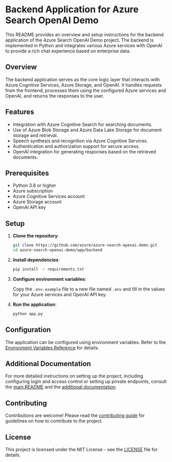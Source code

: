 # Backend Application for Azure Search OpenAI Demo

This README provides an overview and setup instructions for the backend application of the Azure Search OpenAI Demo project. The backend is implemented in Python and integrates various Azure services with OpenAI to provide a rich chat experience based on enterprise data.

## Overview

The backend application serves as the core logic layer that interacts with Azure Cognitive Services, Azure Storage, and OpenAI. It handles requests from the frontend, processes them using the configured Azure services and OpenAI, and returns the responses to the user.

## Features

- Integration with Azure Cognitive Search for searching documents.
- Use of Azure Blob Storage and Azure Data Lake Storage for document storage and retrieval.
- Speech synthesis and recognition via Azure Cognitive Services.
- Authentication and authorization support for secure access.
- OpenAI integration for generating responses based on the retrieved documents.

## Prerequisites

- Python 3.8 or higher
- Azure subscription
- Azure Cognitive Services account
- Azure Storage account
- OpenAI API key

## Setup

1. **Clone the repository**:

    ```sh
    git clone https://github.com/azure/azure-search-openai-demo.git
    cd azure-search-openai-demo/app/backend
    ```

2. **Install dependencies**:

    ```sh
    pip install -r requirements.txt
    ```

3. **Configure environment variables**:

    Copy the `.env.example` file to a new file named `.env` and fill in the values for your Azure services and OpenAI API key.

4. **Run the application**:

    ```sh
    python app.py
    ```

## Configuration

The application can be configured using environment variables. Refer to the [Environment Variables Reference](../../../../c:/Users/azureuser/azure-search-openai-demo/samples/document-security/README.md#environment-variables-reference) for details.

## Additional Documentation

For more detailed instructions on setting up the project, including configuring login and access control or setting up private endpoints, consult the [main README](../../../../c:/Users/azureuser/azure-search-openai-demo/README.md) and the [additional documentation](../../../../c:/Users/azureuser/azure-search-openai-demo/docs/README.md).

## Contributing

Contributions are welcome! Please read the [contributing guide](../../../../c:/Users/azureuser/azure-search-openai-demo/CONTRIBUTING.md) for guidelines on how to contribute to the project.

## License

This project is licensed under the MIT License - see the [LICENSE](../../../../c:/Users/azureuser/azure-search-openai-demo/LICENSE) file for details.